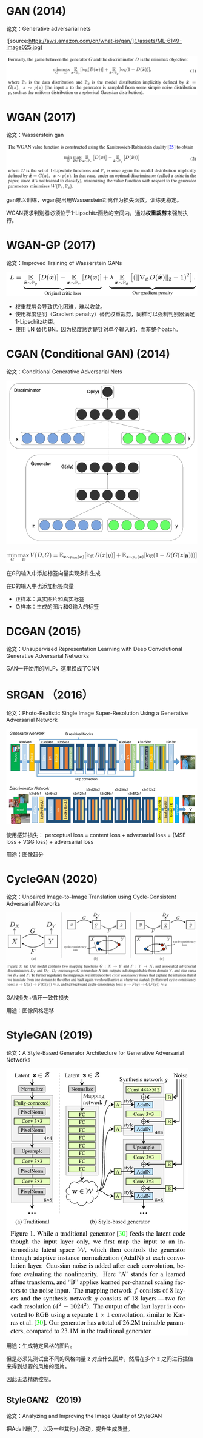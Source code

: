 # GAN (2014)

论文：Generative adversarial nets

![source:https://aws.amazon.com/cn/what-is/gan/](./assets/ML-6149-image025.jpg)

![source:Improved Training of Wasserstein GANs](./assets/image-20250608213906055.png)

# WGAN (2017)

论文：Wasserstein gan

![source:Improved Training of Wasserstein GANs](./assets/image-20250608213924323.png)

gan难以训练，wgan提出用Wasserstein距离作为损失函数。训练更稳定。

WGAN要求判别器必须位于1-Lipschitz函数的空间内，通过**权重裁剪**来强制执行。

# WGAN-GP (2017)

论文：Improved Training of Wasserstein GANs

![source:Improved Training of Wasserstein GANs](./assets/image-20250608213241974.png)

- 权重裁剪会导致优化困难，难以收敛。
- 使用梯度惩罚（Gradient penalty）替代权重裁剪，同样可以强制判别器满足1-Lipschitz约束。
- 使用 LN 替代 BN。因为梯度惩罚是针对单个输入的，而非整个batch。

# CGAN (Conditional GAN) (2014)

论文：Conditional Generative Adversarial Nets

![source:Conditional Generative Adversarial Nets](./assets/image-20250608213624592.png)

![source:Conditional Generative Adversarial Nets](./assets/image-20250608213548791.png)

在G的输入中添加标签向量实现条件生成

在D的输入中也添加标签向量

- 正样本：真实图片和真实标签
- 负样本：生成的图片和G输入的标签

# DCGAN (2015)

论文：Unsupervised Representation Learning with Deep Convolutional Generative Adversarial Networks

GAN一开始用的MLP，这里换成了CNN

# SRGAN （2016）

论文：Photo-Realistic Single Image Super-Resolution Using a Generative Adversarial Network

![image-20250608223133621](./assets/image-20250608223133621.png)

使用感知损失： perceptual loss = content loss + adversarial loss = (MSE loss + VGG loss) + adversarial loss

用途：图像超分

# CycleGAN (2020)

论文：Unpaired Image-to-Image Translation using Cycle-Consistent Adversarial Networks

![source:Unpaired Image-to-Image Translation using Cycle-Consistent Adversarial Networks](./assets/image-20250608214445900.png)

GAN损失+循环一致性损失

用途：图像风格迁移

# StyleGAN (2019)

论文：A Style-Based Generator Architecture for Generative Adversarial Networks

![image-20250608221736142](./assets/image-20250608221736142.png)

用途：生成特定风格的图片。

但是必须先测试出不同的风格向量 z 对应什么图片，然后在多个 z 之间进行插值来得到想要的风格的图片。

因此无法精确控制。

## StyleGAN2 （2019）

论文：Analyzing and Improving the Image Quality of StyleGAN

把AdaIN删了，以及一些其他小改动，提升生成质量。

